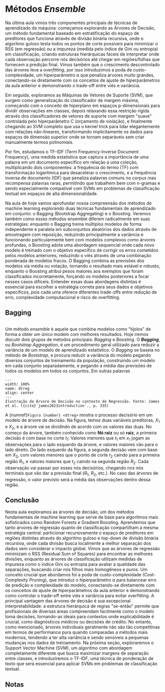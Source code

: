 # Métodos *Ensemble*

Na última aula vimos três componentes principais de técnicas de aprendizado de máquina: começamos explorando as Árvores de Decisão, um método fundamental baseado em estratificação do espaço de preditores que funciona através de divisão binária recursiva, onde o algoritmo guloso testa todos os pontos de corte possíveis para minimizar o RSS (em regressão) ou a impureza (medida pelo índice de Gini ou entropia) em classificação, criando estruturas hierárquicas fáceis de interpretar onde cada observação percorre nós decisórios até chegar em regiões/folhas que fornecem a predição final. Vimos também que o crescimento descontrolado das árvores leva a *overfitting*, por isso introduzimos a poda de custo-complexidade, um hiperparâmetro α que penaliza árvores muito grandes, conectando-se diretamente com os conceitos de ajuste de hiperparâmetros da aula anterior e demonstrando o trade-off entre viés e variância. 

Em seguida, exploramos as Máquinas de Vetores de Suporte (SVM), que surgem como generalização do classificador de margem máxima, começando com o conceito de hiperplano em espaços p-dimensionais para dividir observações em classes, depois relaxando essa restrição rígida através dos classificadores de vetores de suporte com margem "suave" controlada pelo hiperparâmetro C (orçamento de violação), e finalmente chegando ao SVM completo que usa o kernel trick para lidar elegantemente com relações não-lineares, transformando implicitamente os dados para espaços de dimensão superior onde se tornam separáveis sem criar manualmente termos polinomiais. 

Por fim, estudamos o TF-IDF (Term Frequency-Inverse Document Frequency), uma medida estatística que captura a importância de uma palavra em um documento específico em relação a uma coleção, multiplicando dois componentes: a frequência do termo (TF) com transformação logarítmica para desacelerar o crescimento, e a frequência inversa de documento (IDF) que penaliza palavras comuns no corpus mas recompensa palavras raras, permitindo que trabalhem bem com n-gramas e sendo especialmente compatível com SVMs em problemas de classificação textual em espaços de alta dimensionalidade.

Na aula de hoje vamos aprofundar nossa compreensão dos métodos de machine learning explorando duas técnicas fundamentais de aprendizado em conjunto: o Bagging (Bootstrap Aggregating) e o Boosting. Veremos também como esses métodos ensemble diferem radicalmente em suas estratégias: enquanto o Bagging treina múltiplos modelos de forma independente e paralela em subconjuntos aleatórios dos dados através de amostragem com reposição, reduzindo principalmente a variância e funcionando particularmente bem com modelos complexos como árvores profundas, o Boosting adota uma abordagem sequencial onde cada novo modelo é treinado com o objetivo específico de corrigir os erros cometidos pelos modelos anteriores, reduzindo o viés através de uma combinação ponderada de modelos fracos. O Bagging combina as previsões dos modelos via média ou votação, tornando o resultado mais estável e robusto, enquanto o Boosting atribui pesos maiores aos exemplos que foram classificados incorretamente, forçando os modelos posteriores a focar nesses casos difíceis. Entender essas duas abordagens distintas é essencial para escolher a estratégia correta para seus dados e objetivos específicos, pois cada uma oferece diferentes trade-offs entre redução de erro, complexidade computacional e risco de overfitting.

## Bagging


```{video} https://www.youtube.com/embed/Xz0x-8-cgaQ?si=kh22plivN21X6OCA
```

Um método *ensemble* é aquele que combina modelos como "tijolos" de forma a obter um único modelo com melhores resultados. Hoje iremos discutir dois grupos de métodos principais: *Bagging* e *Boosting*. O ***Bagging***, ou *Bootstrap Aggregation*, é um procedimento geral utilizado para reduzir a variância de um modelo de aprendizado estatístico. O *Bagging* se baseia no método de *Bootstrap*, e procura reduzir a variância do modelo pegando diversos conjuntos de treinamento da população, construindo um modelo em cada conjunto separadamente, e pegando a média das previsões de todos os modelos em todos os conjuntos. Em outras palavras



```{figure} ../aula10/images/islfig8.3.1.png
---
width: 100%
name: dtreg
align: center
---
Ilustração da Árvore de Decisão no contexto de Regressão. Fonte: James et al. ({cite}`james2023introduction`., p. 335)
```

A {numref}`Figura {number} <dtreg>` mostra o processo decisório em um modelo de árvore de decisão. Na figura, temos duas variáveis preditoras, $X_1$ e $X_2$, e a árvore vai se dividindo de acordo com os valores das duas. No começo da árvore, também conhecido como **Nó raiz** ou só **raiz**, a primeira decisão é com base no corte $t_1$: Valores menores que $t_1$ em $x_1$ jogam as observações para o lado esquerdo da árvore, e valores maiores vão para o lado direito. Do lado esquerdo da figura, a segunda decisão vem com base em $X_2$, com valores menores que o ponto de corte $t_2$ caindo para a primeira região $R_1$, e valores maiores que $t_2$ caindo na segunda região $R_2$. Cada observação vai passar por esses nós decisórios, chegando nos nós terminais que vão dar a previsão final ($R_1$, $R_2$, etc.). No caso das árvores de regressão, o valor previsto será a média das observações dentro dessa região.





## Conclusão


Nesta aula exploramos as árvores de decisão, um dos métodos fundamentais de machine learning que serve de base para algoritmos mais sofisticados como Random Forests e Gradient Boosting. Aprendemos que tanto árvores de regressão quanto de classificação compartilham a mesma estratégia central: particionar recursivamente o espaço de preditores em regiões distintas através do algoritmo guloso e top-down de divisão binária recursiva, onde cada divisão busca localmente a melhor separação dos dados sem considerar o impacto global. Vimos que as árvores de regressão minimizam o RSS (Residual Sum of Squares) para encontrar as melhores divisões, enquanto as árvores de classificação utilizam medidas de impureza como o índice Gini ou entropia para avaliar a qualidade das separações, buscando criar nós filhos mais homogêneos e puros. Um conceito crucial que abordamos foi a poda de custo-complexidade (Cost-Complexity Pruning), que introduz o hiperparâmetro α para balancear erro de predição e complexidade do modelo, conectando-se diretamente com os conceitos de ajuste de hiperparâmetros da aula anterior e demonstrando como controlar o trade-off entre viés e variância para evitar overfitting. A principal vantagem das árvores de decisão é sua excepcional interpretabilidade: a estrutura hierárquica de regras "se-então" permite que profissionais de diversas áreas compreendam facilmente como o modelo toma decisões, tornando-as ideais para contextos onde explicabilidade é crucial, como diagnósticos médicos ou decisões de crédito. No entanto, como mencionado, árvores individuais geralmente não são tão competitivas em termos de performance pura quando comparadas a métodos mais modernos, tendendo a ter alta variância e sendo sensíveis a pequenas mudanças nos dados de treinamento. Na próxima seção, exploraremos o Support Vector Machine (SVM), um algoritmo com abordagem completamente diferente que busca maximizar margens de separação entre classes, e introduziremos o TF-IDF, uma técnica de ponderação de texto que será essencial para aplicar SVMs em problemas de classificação textual.


## Notas

[^1]: Outros métodos baseados em árvores incluem: Random Forests — ensembles de árvores construídas por amostragem bootstrap que reduzem a variância; Bagging (Bootstrap Aggregating) — agregação de várias árvores independentes; Extra-Trees (Extremely Randomized Trees) — similar a Random Forest com divisão mais aleatória; Boosting — métodos sequenciais que corrigem erros (ex.: AdaBoost); Gradient Boosting Machines (GBM) — otimização por gradiente de árvores fracas; implementações populares e otimizadas: XGBoost, LightGBM e CatBoost; Isolation Forest — uso de árvores para detecção de anomalias; e abordagens mais especializadas como Conditional Inference Trees e Bayesian Additive Regression Trees (BART). Cada família tem trade-offs distintos entre viés, variância, interpretabilidade e velocidade.

